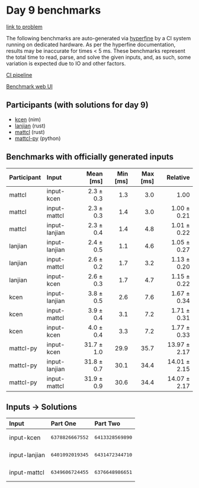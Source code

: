 # Day 9 benchmarks

[link to problem](https://adventofcode.com/2024/day/9)

The following benchmarks are auto-generated via
[hyperfine](https://github.com/sharkdp/hyperfine) by a CI system running on
dedicated hardware. As per the hyperfine documentation, results may be
inaccurate for times < 5 ms. These benchmarks represent the total time to read,
parse, and solve the given inputs, and, as such, some variation is expected due
to IO and other factors.

[CI pipeline](http://ci.papercode.net:8080/teams/main/pipelines/aoc2024)

[Benchmark web UI](https://aoc.ancalagon.black)


## Participants (with solutions for day 9)

- [kcen](https://github.com/kcen/aoc2024) (nim)
- [lanjian](https://github.com/lanjian/aoc-2024) (rust)
- [mattcl](https://github.com/mattcl/aoc2024) (rust)
- [mattcl-py](https://github.com/mattcl/aoc2024-py) (python)


## Benchmarks with officially generated inputs

| Participant | Input | Mean [ms] | Min [ms] | Max [ms] | Relative |
|:---|:---|---:|---:|---:|---:|
| mattcl | input-kcen | 2.3 ± 0.3 | 1.3 | 3.0 | 1.00 |
| mattcl | input-mattcl | 2.3 ± 0.3 | 1.4 | 3.0 | 1.00 ± 0.21 |
| mattcl | input-lanjian | 2.3 ± 0.4 | 1.4 | 4.8 | 1.01 ± 0.22 |
| lanjian | input-lanjian | 2.4 ± 0.5 | 1.1 | 4.6 | 1.05 ± 0.27 |
| lanjian | input-mattcl | 2.6 ± 0.2 | 1.7 | 3.2 | 1.13 ± 0.20 |
| lanjian | input-kcen | 2.6 ± 0.3 | 1.7 | 4.7 | 1.15 ± 0.22 |
| kcen | input-lanjian | 3.8 ± 0.5 | 2.6 | 7.6 | 1.67 ± 0.34 |
| kcen | input-mattcl | 3.9 ± 0.4 | 3.1 | 7.2 | 1.71 ± 0.31 |
| kcen | input-kcen | 4.0 ± 0.4 | 3.3 | 7.2 | 1.77 ± 0.33 |
| mattcl-py | input-kcen | 31.7 ± 1.0 | 29.9 | 35.7 | 13.97 ± 2.17 |
| mattcl-py | input-lanjian | 31.8 ± 0.7 | 30.1 | 34.4 | 14.01 ± 2.15 |
| mattcl-py | input-mattcl | 31.9 ± 0.9 | 30.6 | 34.4 | 14.07 ± 2.17 |


## Inputs -> Solutions

| Input | Part One | Part Two |
|:---|:---|:---|
|input-kcen|<pre>6378826667552</pre>|<pre>6413328569890</pre>|
|input-lanjian|<pre>6401092019345</pre>|<pre>6431472344710</pre>|
|input-mattcl|<pre>6349606724455</pre>|<pre>6376648986651</pre>|